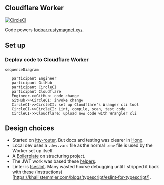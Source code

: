 ## Cloudflare Worker

[![CircleCI](https://dl.circleci.com/status-badge/img/gh/Rusty-Magnet-Ltd/cloudflare_worker/tree/master.svg?style=svg&circle-token=442df4967153b05ea2b7b2198c127c4a393f2e7b)](https://dl.circleci.com/status-badge/redirect/gh/Rusty-Magnet-Ltd/cloudflare_worker/tree/master)

Code powers [foobar.rustymagnet.xyz](https://foobar.rustymagnet.xyz/).




## Set up

### Deploy code to Cloudflare Worker

 ```mermaid
sequenceDiagram

    participant Engineer
    participant GitHub
    participant CircleCI
    participant Cloudflare
    Engineer->>GitHub: code change 
    GitHub->>CircleCI: invoke change
    CircleCI->>CircleCI: set up Cloudflare's Wranger cli tool
    CircleCI->>CircleCI: Lint, compile, scan, test code
    CircleCI->>Cloudflare: upload new code with Wrangler cli
```
    
## Design choices

- Started on [itty-router](https://itty.dev/itty-router). But docs and testing was clearer in [Hono](https://hono.dev/guides/examples).
- Local dev uses a `.dev.vars` file as the normal `.env` file is used by the Worker set up itself.
- A [Boilerplate](https://github.com/marcosrjjunior/hono-boilerplate/tree/main/src/routes) on structuring project.
- The JWT work was based these [helpers](https://hono.dev/helpers/jwt).
- Linter is [tseslint](https://typescript-eslint.io/getting-started). Many wasted hourse debugging until I stripped it back with these (instructions)[https://khalilstemmler.com/blogs/typescript/eslint-for-typescript/].
